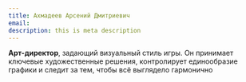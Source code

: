 ```yaml
---
title: Ахмадеев Арсений Дмитриевич
email: 
description: this is meta description
---
```


**Арт-директор**, задающий визуальный стиль игры. Он принимает ключевые художественные решения, контролирует единообразие графики и следит за тем, чтобы всё выглядело гармонично
